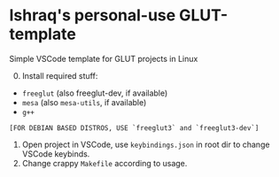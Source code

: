 # Ishraq's personal-use GLUT-template

Simple VSCode template for GLUT projects in Linux

0. Install required stuff:

* `freeglut` (also freeglut-dev, if available)
* `mesa` (also `mesa-utils`, if available)
* `g++`
```
[FOR DEBIAN BASED DISTROS, USE `freeglut3` and `freeglut3-dev`]
```
1. Open project in VSCode, use `keybindings.json` in root dir to change VSCode keybinds.
2. Change crappy `Makefile` according to usage.

